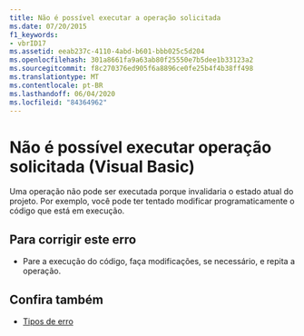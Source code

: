 ```yaml
---
title: Não é possível executar a operação solicitada
ms.date: 07/20/2015
f1_keywords:
- vbrID17
ms.assetid: eeab237c-4110-4abd-b601-bbb025c5d204
ms.openlocfilehash: 301a8661fa9a63ab80f25550e7b5dee1b33123a2
ms.sourcegitcommit: f8c270376ed905f6a8896ce0fe25b4f4b38ff498
ms.translationtype: MT
ms.contentlocale: pt-BR
ms.lasthandoff: 06/04/2020
ms.locfileid: "84364962"
---
```

# <a name="cant-perform-requested-operation-visual-basic"></a>Não é possível executar operação solicitada (Visual Basic)
Uma operação não pode ser executada porque invalidaria o estado atual do projeto. Por exemplo, você pode ter tentado modificar programaticamente o código que está em execução.  
  
## <a name="to-correct-this-error"></a>Para corrigir este erro  
  
- Pare a execução do código, faça modificações, se necessário, e repita a operação.  
  
## <a name="see-also"></a>Confira também

- [Tipos de erro](../programming-guide/language-features/error-types.md)
